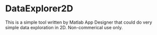 # DataExplorer2D
This is a simple tool written by Matlab App Designer that could do very simple data exploration in 2D.
Non-commerical use only.
